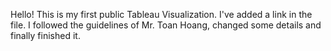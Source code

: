 Hello!
This is my first public Tableau Visualization.
I've added a link in the file. I followed the guidelines of Mr. Toan Hoang, changed some details and finally finished it. 
